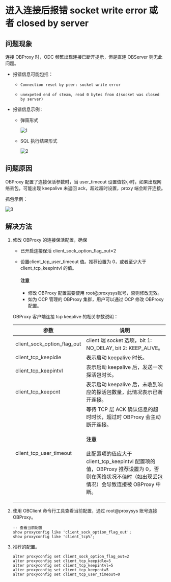 进入连接后报错 socket write error 或者 closed by server 
===================================================================

问题现象 
-------------------------

连接 OBProxy 时，ODC 频繁出现连接已断开提示，但是直连 OBServer 则无此问题。

* 报错信息可能包括：

  * `Connection reset by peer: socket write error`

  * `unexpeted end of steam, read 0 bytes from 4(socket was closed by server)`

* 报错信息示例：

  * 弹窗形式

    ![1](https://obbusiness-private.oss-cn-shanghai.aliyuncs.com/doc/img/odc/KB/3.common-troubleshooting/2.database-connection/5.socket-write-error-or-closed-by-server-after-entering-the-connection/1.png)

  * SQL 执行结果形式

    ![2](https://obbusiness-private.oss-cn-shanghai.aliyuncs.com/doc/img/odc/KB/3.common-troubleshooting/2.database-connection/5.socket-write-error-or-closed-by-server-after-entering-the-connection/2.png)

问题原因 
-------------------------

OBProxy 配置了连接保活参数时，当 user_timeout 设置值较小时，如果出现网络丢包，可能出现 keepalive 未返回 ack，超过超时设置，proxy 端会断开连接。

抓包示例：

![3](https://obbusiness-private.oss-cn-shanghai.aliyuncs.com/doc/img/odc/KB/3.common-troubleshooting/2.database-connection/5.socket-write-error-or-closed-by-server-after-entering-the-connection/3.png)

解决方法
---------------------

1. 修改 OBProxy 的连接保活配置，确保

   * 已开启连接保活 client_sock_option_flag_out=2

   * 设置client_tcp_user_timeout 值。推荐设置为 0，或者至少大于 client_tcp_keepintvl 的值。


      <main id="notice" type='notice'>
        <h4>注意</h4>
        <ul>
        <li>修改 OBProxy 配置需要使用 root@proxysys账号，否则修改无效。</li>
        <li>如为 OCP 管理的 OBProxy 集群，用户可以通过 OCP 修改 OBProxy 配置。</li>
        </ul>
      </main>

   OBProxy 客户端连接 tcp keeplive 的相关参数说明：

   | **参数**                      | **说明**  |
   |-----------------------------|------------------|
   | client_sock_option_flag_out | client 端 socket 选项，bit 1: NO_DELAY, bit 2: KEEP_ALIVE。                                                                                                        |
   | client_tcp_keepidle         | 表示启动 keepalive 时长。                                                                                                                                            |
   | client_tcp_keepintvl        | 表示启动 keepalive 后，发送一次探活包时长。                                                                                                                                   |
   | client_tcp_keepcnt          | 表示启动 keepalive 后，未收到响应的探活包数量，此情况表示已断开连接。                                                                                                                      |
   | client_tcp_user_timeout     | 等待 TCP 层 ACK 确认信息的超时时长，超过时 OBProxy 会主动断开连接。<main id="notice" type='notice'><h4>注意</h4><p>此配置项的值应大于 client_tcp_keepintvl 配置项的值，OBProxy 推荐设置为 0，否则在网络状况不佳时（如出现丢包情况）会导致连接被 OBProxy 中断。</p></main> |

   

2. 使用 OBClient 命令行工具查看当前配置，通过 root@proxysys 账号连接 OBProxy。

   ```shell
   -- 查看当前配置
   show proxyconfig like 'client_sock_option_flag_out';
   show proxyconfig like 'client_tcp%';
   ```


3. 推荐的配置。

   ```shell
   alter proxyconfig set client_sock_option_flag_out=2
   alter proxyconfig set client_tcp_keepidle=5
   alter proxyconfig set client_tcp_keepintvl=5
   alter proxyconfig set client_tcp_keepcnt=5
   alter proxyconfig set client_tcp_user_timeout=0
   ```